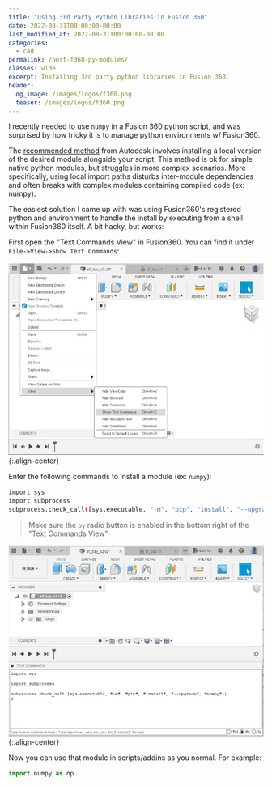 ```yaml
---
title: "Using 3rd Party Python Libraries in Fusion 360"
date: 2022-08-31T00:00:00-00:00
last_modified_at: 2022-08-31T00:00:00-00:00
categories:
  - cad
permalink: /post-f360-py-modules/
classes: wide
excerpt: Installing 3rd party python libraries in Fusion 360.
header:
  og_image: /images/logos/f360.png
  teaser: /images/logos/f360.png
---
```


I recently needed to use `numpy` in a Fusion 360 python script, and was surprised by how tricky it is to manage python environments w/ Fusion360. 

The [recommended method](https://help.autodesk.com/view/fusion360/ENU/?guid=GUID-743C88FB-CA3F-44B0-B0B9-FCC378D0D782#Additional%20Python%20Modules) from Autodesk involves installing a local version of the desired module alongside your script. This method is ok for simple native python modules, but struggles in more complex scenarios. More specifically, using local import paths disturbs inter-module dependencies and often breaks with complex modules containing compiled code (ex: numpy). 

The easiest solution I came up with was using Fusion360's registered python and environment to handle the install by executing from a shell within Fusion360 itself. A bit hacky, but works:

First open the "Text Commands View" in Fusion360. You can find it under `File->View->Show Text Commands`:

![placeholder](/images/f360-py-modules/0.jpg){:.align-center}

Enter the following commands to install a module (ex: `numpy`):

```bash
import sys
import subprocess
subprocess.check_call([sys.executable, "-m", "pip", "install", "--upgrade", "numpy"])
```

> Make sure the `py` radio button is enabled in the bottom right of the "Text Commands View"

![placeholder](/images/f360-py-modules/1.jpg){:.align-center}

Now you can use that module in scripts/addins as you normal. For example:

```py
import numpy as np
```
